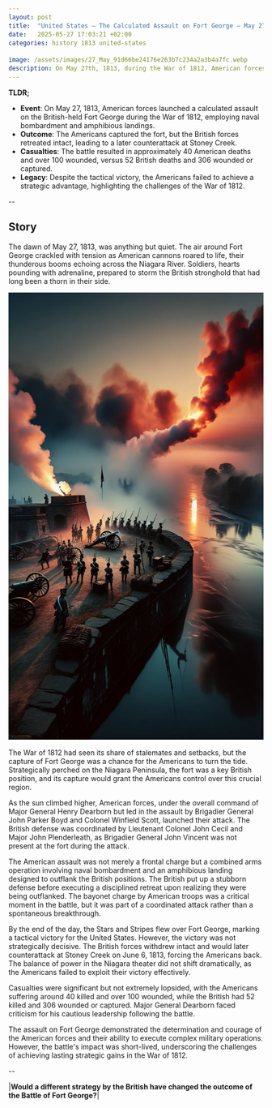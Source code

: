 ```yaml
---
layout: post
title:  "United States – The Calculated Assault on Fort George – May 27, 1813"
date:   2025-05-27 17:03:21 +02:00
categories: history 1813 united-states

image: /assets/images/27_May_91d66be24176e263b7c234a2a3b4a7fc.webp
description: On May 27th, 1813, during the War of 1812, American forces captured Fort George from the British, located in present-day Niagara-on-the-Lake, Ontario, Canada. This victory gave the Americans control over the Niagara Peninsula.
---
```


**TLDR;**
- **Event**: On May 27, 1813, American forces launched a calculated assault on the British-held Fort George during the War of 1812, employing naval bombardment and amphibious landings.
- **Outcome**: The Americans captured the fort, but the British forces retreated intact, leading to a later counterattack at Stoney Creek.
- **Casualties**: The battle resulted in approximately 40 American deaths and over 100 wounded, versus 52 British deaths and 306 wounded or captured.
- **Legacy**: Despite the tactical victory, the Americans failed to achieve a strategic advantage, highlighting the challenges of the War of 1812.

--


## Story
The dawn of May 27, 1813, was anything but quiet. The air around Fort George crackled with tension as American cannons roared to life, their thunderous booms echoing across the Niagara River. Soldiers, hearts pounding with adrenaline, prepared to storm the British stronghold that had long been a thorn in their side.

![Image](/assets/images/27_May_91d66be24176e263b7c234a2a3b4a7fc.webp)

The War of 1812 had seen its share of stalemates and setbacks, but the capture of Fort George was a chance for the Americans to turn the tide. Strategically perched on the Niagara Peninsula, the fort was a key British position, and its capture would grant the Americans control over this crucial region.

As the sun climbed higher, American forces, under the overall command of Major General Henry Dearborn but led in the assault by Brigadier General John Parker Boyd and Colonel Winfield Scott, launched their attack. The British defense was coordinated by Lieutenant Colonel John Cecil and Major John Plenderleath, as Brigadier General John Vincent was not present at the fort during the attack.

The American assault was not merely a frontal charge but a combined arms operation involving naval bombardment and an amphibious landing designed to outflank the British positions. The British put up a stubborn defense before executing a disciplined retreat upon realizing they were being outflanked. The bayonet charge by American troops was a critical moment in the battle, but it was part of a coordinated attack rather than a spontaneous breakthrough.

By the end of the day, the Stars and Stripes flew over Fort George, marking a tactical victory for the United States. However, the victory was not strategically decisive. The British forces withdrew intact and would later counterattack at Stoney Creek on June 6, 1813, forcing the Americans back. The balance of power in the Niagara theater did not shift dramatically, as the Americans failed to exploit their victory effectively.

Casualties were significant but not extremely lopsided, with the Americans suffering around 40 killed and over 100 wounded, while the British had 52 killed and 306 wounded or captured. Major General Dearborn faced criticism for his cautious leadership following the battle.

The assault on Fort George demonstrated the determination and courage of the American forces and their ability to execute complex military operations. However, the battle's impact was short-lived, underscoring the challenges of achieving lasting strategic gains in the War of 1812.


--

|**Would a different strategy by the British have changed the outcome of the Battle of Fort George?**|

